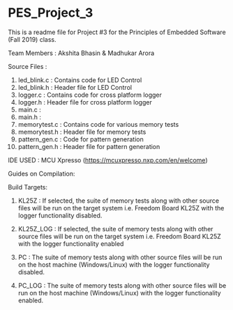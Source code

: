 # PES_Project_3

This is a readme file for Project #3 for the Principles of Embedded Software (Fall 2019) class. 

Team Members : Akshita Bhasin & Madhukar Arora

Source Files : 

1.  led_blink.c : Contains code for LED Control 
2.  led_blink.h : Header file for LED Control 
3.  logger.c : Contains code for cross platform logger
4.  logger.h : Header file for cross platform logger
5.  main.c : 
6.  main.h : 
7.  memorytest.c : Contains code for various memory tests
8.  memorytest.h : Header file for memory tests
9.  pattern_gen.c : Code for pattern generation 
10. pattern_gen.h : Header file for pattern generation 


IDE USED : MCU Xpresso  (https://mcuxpresso.nxp.com/en/welcome)

Guides on Compilation:

Build Targets:

1. KL25Z : If selected, the suite of memory tests along with other source files will be run on the target system i.e. Freedom Board KL25Z with the logger functionality disabled.

2. KL25Z_LOG : If selected, the suite of memory tests along with other source files will be run on the target system i.e. Freedom Board KL25Z  with the logger functionality enabled

3. PC : The suite of memory tests along with other source files will be run on the host machine (Windows/Linux) with the logger functionality disabled.

4. PC_LOG : The suite of memory tests along with other source files will be run on the host machine (Windows/Linux) with the logger functionality enabled.


